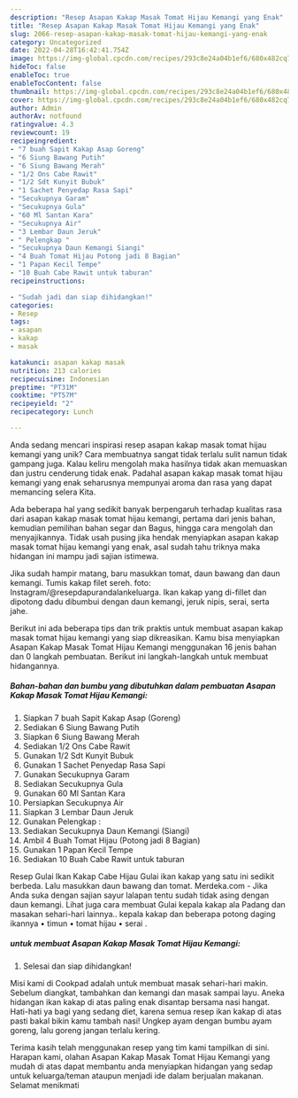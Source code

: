 ```yaml
---
description: "Resep Asapan Kakap Masak Tomat Hijau Kemangi yang Enak"
title: "Resep Asapan Kakap Masak Tomat Hijau Kemangi yang Enak"
slug: 2066-resep-asapan-kakap-masak-tomat-hijau-kemangi-yang-enak
category: Uncategorized
date: 2022-04-28T16:42:41.754Z
image: https://img-global.cpcdn.com/recipes/293c8e24a04b1ef6/680x482cq70/asapan-kakap-masak-tomat-hijau-kemangi-foto-resep-utama.jpg
hideToc: false
enableToc: true
enableTocContent: false
thumbnail: https://img-global.cpcdn.com/recipes/293c8e24a04b1ef6/680x482cq70/asapan-kakap-masak-tomat-hijau-kemangi-foto-resep-utama.jpg
cover: https://img-global.cpcdn.com/recipes/293c8e24a04b1ef6/680x482cq70/asapan-kakap-masak-tomat-hijau-kemangi-foto-resep-utama.jpg
author: Admin
authorAv: notfound
ratingvalue: 4.3
reviewcount: 19
recipeingredient:
- "7 buah Sapit Kakap Asap Goreng"
- "6 Siung Bawang Putih"
- "6 Siung Bawang Merah"
- "1/2 Ons Cabe Rawit"
- "1/2 Sdt Kunyit Bubuk"
- "1 Sachet Penyedap Rasa Sapi"
- "Secukupnya Garam"
- "Secukupnya Gula"
- "60 Ml Santan Kara"
- "Secukupnya Air"
- "3 Lembar Daun Jeruk"
- " Pelengkap "
- "Secukupnya Daun Kemangi Siangi"
- "4 Buah Tomat Hijau Potong jadi 8 Bagian"
- "1 Papan Kecil Tempe"
- "10 Buah Cabe Rawit untuk taburan"
recipeinstructions:

- "Sudah jadi dan siap dihidangkan!"
categories:
- Resep
tags:
- asapan
- kakap
- masak

katakunci: asapan kakap masak 
nutrition: 213 calories
recipecuisine: Indonesian
preptime: "PT31M"
cooktime: "PT57M"
recipeyield: "2"
recipecategory: Lunch

---
```





Anda sedang mencari inspirasi resep asapan kakap masak tomat hijau kemangi yang unik? Cara membuatnya sangat tidak terlalu sulit namun tidak gampang juga. Kalau keliru mengolah maka hasilnya tidak akan memuaskan dan justru cenderung tidak enak. Padahal asapan kakap masak tomat hijau kemangi yang enak seharusnya mempunyai aroma dan rasa yang dapat memancing selera Kita.





Ada beberapa hal yang sedikit banyak berpengaruh terhadap kualitas rasa dari asapan kakap masak tomat hijau kemangi, pertama dari jenis bahan, kemudian pemilihan bahan segar dan Bagus, hingga cara mengolah dan menyajikannya. Tidak usah pusing jika hendak menyiapkan asapan kakap masak tomat hijau kemangi yang enak,      asal sudah tahu triknya maka hidangan ini mampu jadi sajian istimewa.














Jika sudah hampir matang, baru masukkan tomat, daun bawang dan daun kemangi. Tumis kakap filet sereh. foto: Instagram/@resepdapurandalankeluarga. Ikan kakap yang di-fillet dan dipotong dadu dibumbui dengan daun kemangi, jeruk nipis, serai, serta jahe.






Berikut ini ada beberapa tips dan trik praktis untuk membuat asapan kakap masak tomat hijau kemangi yang siap dikreasikan. Kamu bisa menyiapkan Asapan Kakap Masak Tomat Hijau Kemangi menggunakan 16 jenis bahan dan 0 langkah pembuatan. Berikut ini langkah-langkah untuk membuat hidangannya.

<!--inarticleads1-->

##### Bahan-bahan dan bumbu yang dibutuhkan dalam pembuatan Asapan Kakap Masak Tomat Hijau Kemangi:

1. Siapkan 7 buah Sapit Kakap Asap (Goreng)
1. Sediakan 6 Siung Bawang Putih
1. Siapkan 6 Siung Bawang Merah
1. Sediakan 1/2 Ons Cabe Rawit
1. Gunakan 1/2 Sdt Kunyit Bubuk
1. Gunakan 1 Sachet Penyedap Rasa Sapi
1. Gunakan Secukupnya Garam
1. Sediakan Secukupnya Gula
1. Gunakan 60 Ml Santan Kara
1. Persiapkan Secukupnya Air
1. Siapkan 3 Lembar Daun Jeruk
1. Gunakan  Pelengkap :
1. Sediakan Secukupnya Daun Kemangi (Siangi)
1. Ambil 4 Buah Tomat Hijau (Potong jadi 8 Bagian)
1. Gunakan 1 Papan Kecil Tempe
1. Sediakan 10 Buah Cabe Rawit untuk taburan


Resep Gulai Ikan Kakap Cabe Hijau Gulai ikan kakap yang satu ini sedikit berbeda. Lalu masukkan daun bawang dan tomat. Merdeka.com - Jika Anda suka dengan sajian sayur lalapan tentu sudah tidak asing dengan daun kemangi. Lihat juga cara membuat Gulai kepala kakap ala Padang dan masakan sehari-hari lainnya.. kepala kakap dan beberapa potong daging ikannya • timun • tomat hijau • serai . 

<!--inarticleads2-->

#####  untuk membuat Asapan Kakap Masak Tomat Hijau Kemangi:


1. Selesai dan siap dihidangkan!

Misi kami di Cookpad adalah untuk membuat masak sehari-hari makin. Sebelum diangkat, tambahkan dan kemangi dan masak sampai layu. Aneka hidangan ikan kakap di atas paling enak disantap bersama nasi hangat. Hati-hati ya bagi yang sedang diet, karena semua resep ikan kakap di atas pasti bakal bikin kamu tambah nasi! Ungkep ayam dengan bumbu ayam goreng, lalu goreng jangan terlalu kering. 

Terima kasih telah menggunakan resep yang tim kami tampilkan di sini. Harapan kami, olahan Asapan Kakap Masak Tomat Hijau Kemangi yang mudah di atas dapat membantu anda menyiapkan hidangan yang sedap untuk keluarga/teman ataupun menjadi ide dalam berjualan makanan. Selamat menikmati
